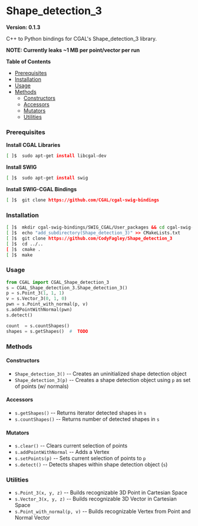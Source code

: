 
#  Shape_detection_3

**Version: 0.1.3**

C++ to Python bindings for CGAL's Shape_detection_3 library.

**NOTE:  Currently leaks ~1 MB per point/vector per run**

**Table of Contents**
*  [Prerequisites](#prerequisites)
*  [Installation](#installation)
*  [Usage](#usage)
*  [Methods](#methods)
    *  [Constructors](#constructors)
    *  [Accessors](#accessors)
    *  [Mutators](#mutators)
    *  [Utilities](#utilities)


###  Prerequisites

**Install CGAL Libraries**
```bash
[ ]$  sudo apt-get install libcgal-dev
```

**Install SWIG**
```bash
[ ]$  sudo apt-get install swig
```

**Install SWIG-CGAL Bindings**
```bash
[ ]$  git clone https://github.com/CGAL/cgal-swig-bindings
```

###  Installation

```bash
[ ]$  mkdir cgal-swig-bindings/SWIG_CGAL/User_packages && cd cgal-swig-bindings/SWIG_CGAL/User_packages
[ ]$  echo "add_subdirectory(Shape_detection_3)" >> CMakeLists.txt
[ ]$  git clone https://github.com/CodyFagley/Shape_detection_3
[ ]$  cd ../.. 
[ ]$  cmake .
[ ]$  make
```

###  Usage

```python
from CGAL import CGAL_Shape_detection_3
s = CGAL_Shape_detection_3.Shape_detection_3()
p = s.Point_3(1, 1, 1)
v = s.Vector_3(0, 1, 0)
pwn = s.Point_with_normal(p, v)
s.addPointWithNormal(pwn)
s.detect()

count  = s.countShapes()
shapes = s.getShapes()  #  TODO
```

###  Methods

#### Constructors
*  `Shape_detection_3()`    --  Creates an uninitialized shape detection object
*  `Shape_detection_3(p)`   --  Creates a shape detection object using `p` as set of points (w/ normals)


####  Accessors
*  `s.getShapes()`   --  Returns iterator detected shapes in `s`
*  `s.countShapes()` --  Returns number of detected shapes in `s`


####  Mutators
*  `s.clear()`    --  Clears current selection of points
*  `s.addPointWithNormal` --  Adds a Vertex
*  `s.setPoints(p)`    --  Sets current selection of points to `p`
*  `s.detect()`   --  Detects shapes within shape detection object (`s`)


###  Utilities
*  `s.Point_3(x, y, z)`  --  Builds recognizable 3D Point in Cartesian Space
*  `s.Vector_3(x, y, z)` --  Builds recognizable 3D Vector in Cartesian Space
*  `s.Point_with_normal(p, v)`  --  Builds recognizable Vertex from Point and Normal Vector
